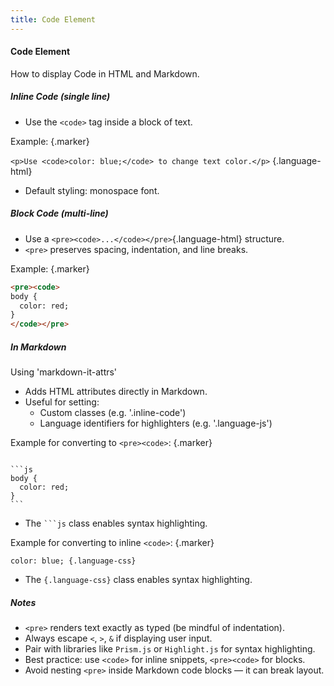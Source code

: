 ```yaml
---
title: Code Element
---
```


#### Code Element

How to display Code in HTML and Markdown.

##### Inline Code (single line)

- Use the `<code>` tag inside a block of text.

Example: {.marker}  

`<p>Use <code>color: blue;</code> to change text color.</p>` {.language-html}  

- Default styling: monospace font.


##### Block Code (multi-line)

- Use a `<pre><code>...</code></pre>`{.language-html} structure.
- `<pre>` preserves spacing, indentation, and line breaks.

Example: {.marker}  

```html
<pre><code>
body {
  color: red;
}
</code></pre>
```


##### In Markdown

Using 'markdown-it-attrs' 

- Adds HTML attributes directly in Markdown.
- Useful for setting:
  - Custom classes (e.g. '.inline-code')
  - Language identifiers for highlighters (e.g. '.language-js')

Example for converting to `<pre><code>`: {.marker}  

<pre><code class="language-markdown">
```js
body {
  color: red;
}
```
</code></pre>

- The <code>```js</code> class enables syntax highlighting.


Example for converting to inline `<code>`: {.marker}  

`color: blue; {.language-css}`

- The `{.language-css}` class enables syntax highlighting.


##### Notes

- `<pre>` renders text exactly as typed (be mindful of indentation).
- Always escape `<`, `>`, `&` if displaying user input.
- Pair with libraries like `Prism.js` or `Highlight.js` for syntax highlighting.
- Best practice: use `<code>` for inline snippets, `<pre><code>` for blocks.
- Avoid nesting `<pre>` inside Markdown code blocks — it can break layout.
